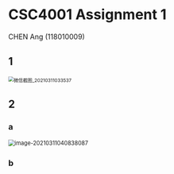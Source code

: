 # CSC4001 Assignment 1

CHEN Ang (118010009)

## 1

<img src="H:\University-Stuffs\CSC4001-Software Eng\微信截图_20210311033537.png" alt="微信截图_20210311033537" style="zoom: 67%;" />

## 2

### a

<img src="C:\Users\Jamie\AppData\Roaming\Typora\typora-user-images\image-20210311040838087.png" alt="image-20210311040838087" style="zoom: 80%;" />

### b

